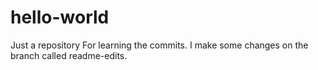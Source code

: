 # hello-world
Just a repository
For learning the commits. I make some changes on the branch called readme-edits. 

